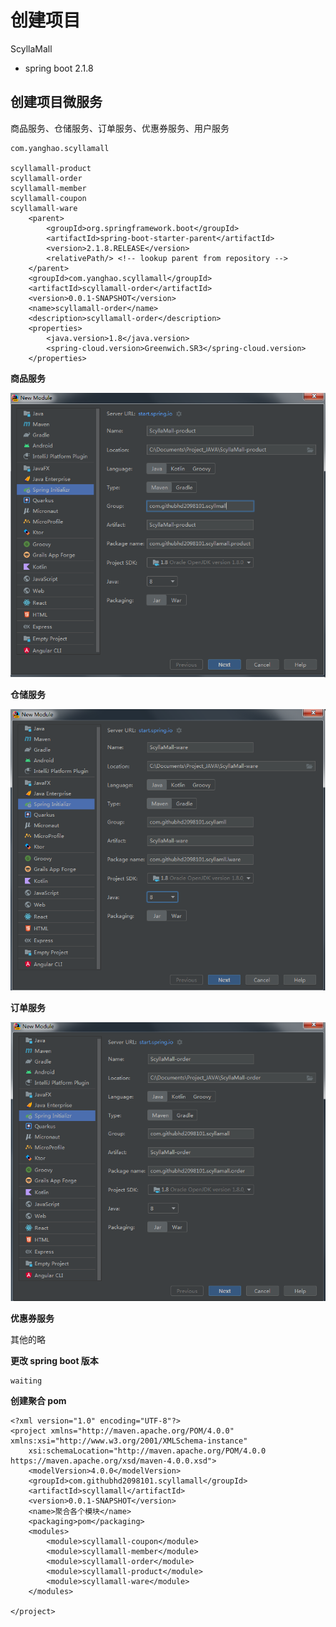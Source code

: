 # 创建项目

ScyllaMall

- spring boot 2.1.8

## 创建项目微服务

商品服务、仓储服务、订单服务、优惠券服务、用户服务

```
com.yanghao.scyllamall

scyllamall-product
scyllamall-order
scyllamall-member
scyllamall-coupon
scyllamall-ware
	<parent>
		<groupId>org.springframework.boot</groupId>
		<artifactId>spring-boot-starter-parent</artifactId>
		<version>2.1.8.RELEASE</version>
		<relativePath/> <!-- lookup parent from repository -->
	</parent>
	<groupId>com.yanghao.scyllamall</groupId>
	<artifactId>scyllamall-order</artifactId>
	<version>0.0.1-SNAPSHOT</version>
	<name>scyllamall-order</name>
	<description>scyllamall-order</description>
	<properties>
		<java.version>1.8</java.version>
		<spring-cloud.version>Greenwich.SR3</spring-cloud.version>
	</properties>	
```

**商品服务**

![2-1](2.创建项目.assets/2-1.png)

**仓储服务**

![2-2](2.创建项目.assets/2-2.png)

**订单服务**

![2-3](2.创建项目.assets/2-3.png)

**优惠券服务**

其他的略

**更改 spring boot 版本**

```
waiting
```



**创建聚合 pom**

```
<?xml version="1.0" encoding="UTF-8"?>
<project xmlns="http://maven.apache.org/POM/4.0.0" xmlns:xsi="http://www.w3.org/2001/XMLSchema-instance"
	xsi:schemaLocation="http://maven.apache.org/POM/4.0.0 https://maven.apache.org/xsd/maven-4.0.0.xsd">
	<modelVersion>4.0.0</modelVersion>
	<groupId>com.githubhd2098101.scyllamall</groupId>
	<artifactId>scyllamall</artifactId>
	<version>0.0.1-SNAPSHOT</version>
	<name>聚合各个模块</name>
	<packaging>pom</packaging>
	<modules>
		<module>scyllamall-coupon</module>
		<module>scyllamall-member</module>
		<module>scyllamall-order</module>
		<module>scyllamall-product</module>
		<module>scyllamall-ware</module>
	</modules>

</project>
```

